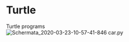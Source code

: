 # Turtle
Turtle programs<br>
![Schermata_2020-03-23-10-57-41-846](https://user-images.githubusercontent.com/61402409/77304820-4ba34500-6cf5-11ea-8b61-f72fe66608c7.jpeg) car.py
